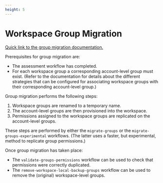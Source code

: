 ```yaml
---
height: 5
---
```


Workspace Group Migration
=========================

[Quick link to the group migration documentation.](https://github.com/databrickslabs/ucx/blob/main/docs/local-group-migration.md)

Prerequisites for group migration are:

 - The assessment workflow has completed.
 - For each workspace group a corresponding account-level group must exist. (Refer to the documentation for details about the different strategies that can be configured for associating workspace groups with their corresponding account-level group.)

Group migration performs the following steps:

1. Workspace groups are renamed to a temporary name.
2. The account-level groups are then provisioned into the workspace.
3. Permissions assigned to the workspace groups are replicated on the account-level groups.

These steps are performed by either the `migrate-groups` or the `migrate-groups-experimental` workflows. (The latter uses a faster, but experimental, method to replicate group permissions.)

Once group migration has taken place:

 - The `validate-groups-permissions` workflow can be used to check that permissions were correctly duplicated.
 - The `remove-workspace-local-backup-groups` workflow can be used to remove the (original) workspace-level groups.
